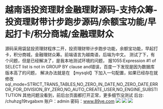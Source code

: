 # 越南语投资理财金融理财源码-支持众筹-投资理财带计步跑步源码/余额宝功能/早起打卡/积分商城/金融理财众

源码采用袋鼠投资理财程序二开，投资理财带计步跑步功能，余额宝功能，早起打卡，积分商城，金融理财众筹。前端语言为越南语，后端为中文。
测试了下，有个问题，但是已经解决了，是我本地测试环境的问题，
报1055:Expression #1 of SELECT list is not in GROUP BY clause and错误，百度一下发现是因为数据库版本高了的问题，
解决办法就是在 【mysqld】下加入一句配置，如果已经存在就修改 sql\_mode=STRICT\_TRANS\_TABLES,NO\_ZERO\_IN\_DATE,NO\_ZERO\_DATE,ERROR\_FOR\_DIVISION\_BY\_ZERO,NO\_AUTO\_CREATE\_USER,NO\_ENGINE\_SUBSTITUTION
其他问题没看到，前后台页面都打开正常，更多细节没测试
后台: /chuhzg19tvgabxm 账户：admin 密码：www.89ye.com
[![](https://wukongymw.com/wp-content/uploads/2022/10/1666078371-dcbc4f3ef98a339.jpg)](https://wukongymw.com/wp-content/uploads/2022/10/1666078371-dcbc4f3ef98a339.jpg)
[![](https://wukongymw.com/wp-content/uploads/2022/10/1666078370-bf55a5ac2404921.jpg)](https://wukongymw.com/wp-content/uploads/2022/10/1666078370-bf55a5ac2404921.jpg)
[![](https://wukongymw.com/wp-content/uploads/2022/10/1666078368-82f744ec4b65180.jpg)](https://wukongymw.com/wp-content/uploads/2022/10/1666078368-82f744ec4b65180.jpg)